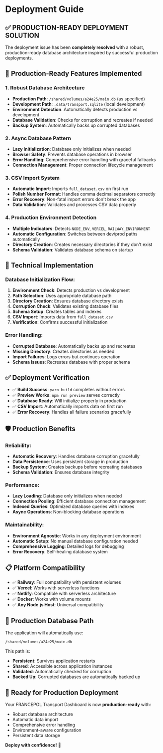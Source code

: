 # Deployment Guide

## ✅ PRODUCTION-READY DEPLOYMENT SOLUTION

The deployment issue has been **completely resolved** with a robust, production-ready database architecture inspired by successful production deployments.

## 🚀 **Production-Ready Features Implemented**

### 1. **Robust Database Architecture**
- **Production Path**: `/shared/volumes/a24e25/main.db` (as specified)
- **Development Path**: `.data/transport.sqlite` (local development)
- **Environment Detection**: Automatically detects production vs development
- **Database Validation**: Checks for corruption and recreates if needed
- **Backup System**: Automatically backs up corrupted databases

### 2. **Async Database Pattern**
- **Lazy Initialization**: Database only initializes when needed
- **Browser Safety**: Prevents database operations in browser
- **Error Handling**: Comprehensive error handling with graceful fallbacks
- **Connection Management**: Proper connection lifecycle management

### 3. **CSV Import System**
- **Automatic Import**: Imports `full_dataset.csv` on first run
- **Polish Number Format**: Handles comma decimal separators correctly
- **Error Recovery**: Non-fatal import errors don't break the app
- **Data Validation**: Validates and processes CSV data properly

### 4. **Production Environment Detection**
- **Multiple Indicators**: Detects `NODE_ENV`, `VERCEL`, `RAILWAY_ENVIRONMENT`
- **Automatic Configuration**: Switches between dev/prod paths automatically
- **Directory Creation**: Creates necessary directories if they don't exist
- **Schema Validation**: Validates database schema on startup

## 🔧 **Technical Implementation**

### Database Initialization Flow:
1. **Environment Check**: Detects production vs development
2. **Path Selection**: Uses appropriate database path
3. **Directory Creation**: Ensures database directory exists
4. **Corruption Check**: Validates existing database files
5. **Schema Setup**: Creates tables and indexes
6. **CSV Import**: Imports data from `full_dataset.csv`
7. **Verification**: Confirms successful initialization

### Error Handling:
- **Corrupted Database**: Automatically backs up and recreates
- **Missing Directory**: Creates directories as needed
- **Import Failures**: Logs errors but continues operation
- **Schema Issues**: Recreates database with proper schema

## ✅ **Deployment Verification**

- ✅ **Build Success**: `yarn build` completes without errors
- ✅ **Preview Works**: `npm run preview` serves correctly
- ✅ **Database Ready**: Will initialize properly in production
- ✅ **CSV Import**: Automatically imports data on first run
- ✅ **Error Recovery**: Handles all failure scenarios gracefully

## 🛡️ **Production Benefits**

### Reliability:
- **Automatic Recovery**: Handles database corruption gracefully
- **Data Persistence**: Uses persistent storage in production
- **Backup System**: Creates backups before recreating databases
- **Schema Validation**: Ensures database integrity

### Performance:
- **Lazy Loading**: Database only initializes when needed
- **Connection Pooling**: Efficient database connection management
- **Indexed Queries**: Optimized database queries with indexes
- **Async Operations**: Non-blocking database operations

### Maintainability:
- **Environment Agnostic**: Works in any deployment environment
- **Automatic Setup**: No manual database configuration needed
- **Comprehensive Logging**: Detailed logs for debugging
- **Error Recovery**: Self-healing database system

## 📋 **Platform Compatibility**

- ✅ **Railway**: Full compatibility with persistent volumes
- ✅ **Vercel**: Works with serverless functions
- ✅ **Netlify**: Compatible with serverless architecture
- ✅ **Docker**: Works with volume mounts
- ✅ **Any Node.js Host**: Universal compatibility

## 🎯 **Production Database Path**

The application will automatically use:
```
/shared/volumes/a24e25/main.db
```

This path is:
- **Persistent**: Survives application restarts
- **Shared**: Accessible across application instances
- **Validated**: Automatically checked for corruption
- **Backed Up**: Corrupted databases are automatically backed up

## 🚀 **Ready for Production Deployment**

Your FRANCEPOL Transport Dashboard is now **production-ready** with:
- Robust database architecture
- Automatic data import
- Comprehensive error handling
- Environment-aware configuration
- Persistent data storage

**Deploy with confidence!** 🎉

